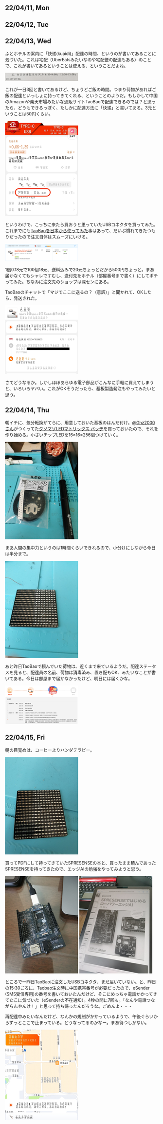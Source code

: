 ## 22/04/11, Mon

## 22/04/12, Tue

## 22/04/13, Wed

ふとホテルの案内に「快递(kuaidi)」配達の時間、というのが書いてあることに気づいた。これは宅配（UberEatsみたいなのや宅配便の配達もある）のことで、これが書いてあるということは使える、ということだよね。

<img src="https://github.com/akita11/SZdiary/blob/main/diary/photo/2022-04-13_10.14.57.png" width="240px">

これが一日3回と書いてあるけど、ちょうどご飯の時間。つまり荷物があればご飯の配達といっしょに持ってきてくれる、ということのようだ。もしかして中国のAmazonや楽天市場みたいな通販サイトTaoBaoで配達できるのでは？と思ったら、どうもできるっぽく、たしかに配達方法に「快递」と書いてある。3元ということは50円くらい。

<img src="https://github.com/akita11/SZdiary/blob/main/diary/photo/2022-04-13_11.29.46.jpg" width="240px">

というわけで、こっちに来たら買おうと思っていたUSBコネクタを買ってみた。これまでにも[TaoBaoを日本から使ってみた](https://note.com/akita11/n/n282c3a007742)事はあって、だいぶ慣れてきたつもりだったので注文自体はスムーズにいける。

<img src="https://github.com/akita11/SZdiary/blob/main/diary/photo/2022-04-13_12.06.39.png" width="240px">

1個0.18元で100個18元、送料込みで20元ちょっとだから500円ちょっと。まあ届かなくてもシャレですむし、送付先をホテル（部屋番号まで書く）にしてポチってみた。ちなみに注文先のショップは深センにある。

TaoBaoのチャットで「マジでここに送るの？（意訳）」と聞かれて、OKしたら、発送された。

<img src="https://github.com/akita11/SZdiary/blob/main/diary/photo/2022-04-13_15.35.33.jpg" width="240px">

さてどうなるか。しかしほぼあらゆる電子部品がこんなに手軽に買えてしまうと、いろいろヤバい。これがOKそうだったら、基板製造発注もやってみたいと思う。


## 22/04/14, Thu

朝イチに、気分転換がてらに、用意しておいた基板のはんだ付け。[@Ghz2000さん](https://twitter.com/Ghz2000)がつくってた[クソマゾLEDマトリックス バッヂ](https://ghz2000.com/wordpress/?p=1389)を買っておいたので、それを作り始める。小さいチップLEDを16×16=256個つけていく。

<img src="https://github.com/akita11/SZdiary/blob/main/diary/photo/2022-04-14_09.30.26.jpg" width="240px">

まあ人間の集中力というのは1時間くらいできれるので、小分けにしながら今日は半分まで。

<img src="https://github.com/akita11/SZdiary/blob/main/diary/photo/2022-04-14_17.22.41.jpg" width="240px">

あと昨日TaoBaoで頼んでいた荷物は、近くまで来ているようだ。配達ステータスを見ると、配達員の名前、荷物は消毒済み、置き配もOK、みたいなことが書いてある。今日は部屋まで届かなかったけど、明日には届くかな。

<img src="https://github.com/akita11/SZdiary/blob/main/diary/photo/2022-04-14_18.48.58.png" width="240px">


## 22/04/15, Fri

朝の目覚めは、コーヒーよりハンダテラピー。

<img src="https://github.com/akita11/SZdiary/blob/main/diary/photo/2022-04-15_09.44.16.jpg" width="240px">

買ってPDFにして持ってきていたSPRESENSEの本と、買ったまま積んであったSPRESENSEを持ってきたので、エッジAIの勉強をやってみようと思う。

<img src="https://github.com/akita11/SZdiary/blob/main/diary/photo/2022-04-15_10.53.35.jpg" width="240px">

<img src="https://github.com/akita11/SZdiary/blob/main/diary/photo/2022-04-15_10.58.09.jpg" width="240px">

ところで一昨日TaoBaoに注文したUSBコネクタ、まだ届いていない。と、昨日の15:30ごろに、Taobao注文時に中国携帯番号が必要だったので、eSender (SMS受信専用)の番号を書いておいたんだけど、そこにめっちゃ電話かかってきてたこに気づいた（eSenderの不在通知）。4秒の間に7回も。「なんや電話つながらんやんけ！」と思って持ち帰ったんだろうな。ごめんよ・・・

再配達中みたいなんだけど、なんかの規制がかかっているようで、午後ぐらいからずっとここで止まっている。どうなってるのかなー。まあ待つしかない。

<img src="https://github.com/akita11/SZdiary/blob/main/diary/photo/2022-04-15_15.43.18.jpg" width="240px">

